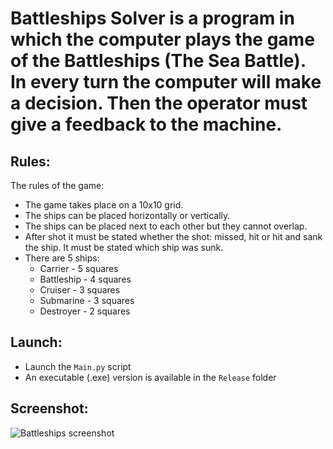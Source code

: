 # Battleships Solver is a program in which the computer plays the game of the Battleships (The Sea Battle). In every turn the computer will make a decision. Then the operator must give a feedback to the machine.  

## Rules:  
The rules of the game:
* The game takes place on a 10x10 grid.
* The ships can be placed horizontally or vertically.
* The ships can be placed next to each other but they cannot overlap.
* After shot it must be stated whether the shot: missed, hit or hit and sank the ship. It must be stated which ship was sunk. 
* There are 5 ships:
  * Carrier - 5 squares
  * Battleship - 4 squares
  * Cruiser - 3 squares
  * Submarine - 3 squares
  * Destroyer - 2 squares  
  
## Launch:
* Launch the ```Main.py``` script
* An executable (.exe) version is available in the ```Release``` folder

## Screenshot:
![Battleships screenshot](https://user-images.githubusercontent.com/71539614/99141902-0c44b280-2650-11eb-8f35-62915f9f4610.png)
